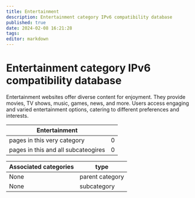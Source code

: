 ```yaml
---
title: Entertainment
description: Entertainment category IPv6 compatibility database
published: true
date: 2024-02-08 16:21:28 
tags:
editor: markdown
---
```


# Entertainment category IPv6 compatibility database


Entertainment websites offer diverse content for enjoyment. They provide movies, TV shows, music, games, news, and more. Users access engaging and varied entertainment options, catering to different preferences and interests.


| Entertainment   |   |
| - | - |
| pages in this very category | 0 |
| pages in this and all subcateogires | 0 |

| Associated categories | type |
| - | - |
| None | parent category |
| None | subcategory |